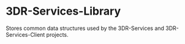 3DR-Services-Library
====================

Stores common data structures used by the 3DR-Services and 3DR-Services-Client projects.
